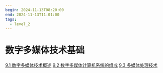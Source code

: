 ```yaml
---
begin: 2024-11-13T08:20:00
end: 2024-11-13T11:01:00
tags:
  - level_2
---
```


# 数字多媒体技术基础

[9.1 数字多媒体技术概述](9.1%20数字多媒体技术概述.md)
[9.2 数字多媒体计算机系统的组成](9.2%20数字多媒体计算机系统的组成.md)
[9.3 多媒体处理技术](9.3%20多媒体处理技术.md)